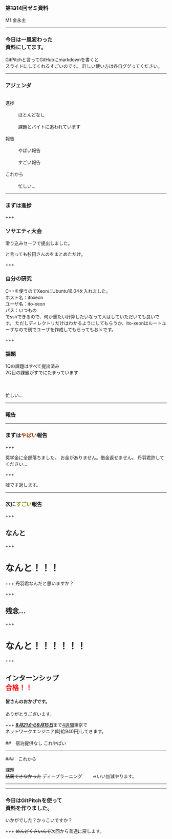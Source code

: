 ### 第~~13~~14回ゼミ資料
M1 金永主

---

### 今日は一風変わった<br>資料にしてます。
GitPitchと言ってGitHubにmarkdownを書くと<br>スライドにしてくれるすごいのです。
詳しい使い方は各自ググってください。

---

### アジェンダ
<dl>
  <dt>進捗</dt>
  <dd>ほとんどなし</dd>
  <dd>課題とバイトに追われています</dd>
  <dt>報告</dt>
  <dd>やばい報告</dd>  
  <dd>すごい報告</dd>
  <dt>これから</dt>
  <dd>忙しい...</dd>
</dl>

---

### まずは進捗

+++

### ソサエティ大会

滑り込みセーフで提出しました。

と言っても杉田さんのをまとめただけ。

+++

### 自分の研究

C++を使うのでXeonにUbuntu16.04を入れました。<br>
ホスト名：itoxeon<br>
ユーザ名：ito-xeon<br>
パス：いつもの<br>
でsshできるので、何か重たい計算したいなって人はしていただいても良いです。
ただしディレクトリだけはわかるようにしてもらうか、ito-xeonはルートユーザなので別でユーザを作成してもらってもおｋです。

+++

### 課題
1Qの課題はすべて提出済み
<br>
2Q目の課題がすでにたまっています
<br>
<br>
<br>
<br>
忙しい...

---
### 報告

---

### まずは<span style="color:#993300">やばい</span>報告
+++

奨学金に全部落ちました。
お金がありません。借金返せません。
丹羽君許してください...

+++

嘘です返します。

---

### 次に<span style="color:olive">すごい</span>報告
+++

## なんと

+++

# なんと！！！

+++
丹羽君なんだと思いますか？

+++
## 残念...
+++
# なんと！！！！！！

+++

## インターンシップ<br><span id="blink9009" style="color:red">合格！！</span>

#### 皆さんのおかげです。
ありがとうございます。

+++
<u>___8月21から9月15日___</u>まで<u>4週間</u>東京で<br>
ネットワークエンジニア(時給940円)してきます。
<br>
<br>
##　宿泊提供なし
これやばい

---
###　これから

課題
<br>
~~結局できなかった~~
ディープラーニング
　　⇒いい加減やります。

---
---
### 今日はGitPitchを使って<br>資料を作りました。
いかがでした？かっこいですか？

+++
~~めんどくさいんで~~次回から普通に戻します。

